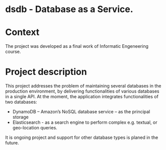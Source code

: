 # dsdb - Database as a Service. 

# Context
The project was developed as a final work of Informatic Engeneering course. 

# Project description
This project addresses the problem of maintaining several databases in the production environment, by delivering functionalities of various databases in a single API. 
At the moment, the application integrates functionalities of two databases: 
* DynamoDB – Amazon’s NoSQL database service – as the principal storage 
* Elasticsearch - as a search engine to perform complex e.g. textual, or geo-location queries. 

It is ongoing project and support for other database types is planed in the future.

